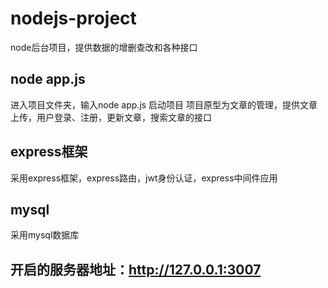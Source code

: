 # nodejs-project
node后台项目，提供数据的增删查改和各种接口

## node app.js
进入项目文件夹，输入node app.js 启动项目
项目原型为文章的管理，提供文章上传，用户登录、注册，更新文章，搜索文章的接口

## express框架
采用express框架，express路由，jwt身份认证，express中间件应用

## mysql
采用mysql数据库

## 开启的服务器地址：http://127.0.0.1:3007
